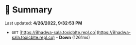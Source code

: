 # 📖 Summary
Last updated: **4/26/2022, 9:32:53 PM**

- `GET` [https://Bhadwa-sala.toxicblte.repl.co](https://Bhadwa-sala.toxicblte.repl.co) - **Down** (1261ms)
